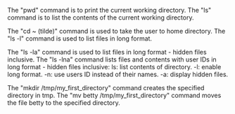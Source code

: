 The "pwd" command is to print the current working directory.
The "ls" command is to list the contents of the current working directory.

The "cd ~ (tilde)" command is used to take the user to home directory.
The "ls -l" command is used to list files in long format.


The "ls -la" command is used to list files in long format - hidden files inclusive.
The "ls -lna" command lists files and contents with user IDs in long format - hidden files inclusive:
ls: list contents of directory.
-l: enable long format.
-n: use users ID instead of their names.
-a: display hidden files.


The "mkdir /tmp/my_first_directory" command creates the specified directory in tmp.
The "mv betty /tmp/my_first_directory" command moves the file betty to the specified directory.
